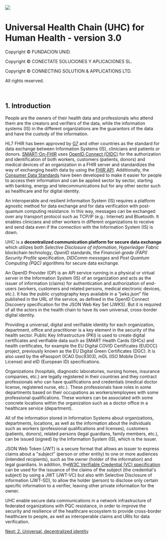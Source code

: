 ![](https://avatars.githubusercontent.com/u/57396025?s=200&v=4)
# **Universal Health Chain (UHC) for Human Health - version 3.0**
Copyright © FUNDACION UNID.

Copyright © CONECTATE SOLUCIONES Y APLICACIONES SL.

Copyright © CONNECTING SOLUTION & APPLICATIONS LTD.

All rights reserved.

<p>&nbsp</p>

## **1. Introduction**

People are the owners of their health data and professionals who attend them are the creators and verifiers of the data, while the information systems (IS) in the different organizations are the guarantors of the data and have the custody of the information.

HL7 FHIR has been approved by [G7](https://www.gov.uk/government/publications/g7-health-track-digital-health-final-reports) and other countries as the standard for data exchange between Information Systems (IS), clinicians and patients or donors. [SMART-On-FHIR](http://hl7.org/fhir/smart-app-launch/index.html) uses [OpenID Connect (OIDC)](https://openid.net/connect/) for the authorization and identification of both workers, customers (patients, donors) and medical devices of an organization in a FHIR server and standardizes the way of exchanging health data by using the [FHIR API](http://hl7.org/fhir/exchange-module.html). Additionally, the [Consumer Data Standards]() have been developed to make it easier for people to access their information and can be applied sector by sector, starting with banking, energy and telecommunications but for any other sector such as healthcare and for digital identity.

An interoperable and resilient Information System (IS) requires a platform agnostic method for data exchange and for data verification with post-quantum computing resistance. In this way, messages can be exchanged over any transport protocol such as TCP/IP (e.g.: Internet) and Bluetooth. It enables clinicians and other workers in different organizations to receive and send data even if the connection with the Information System (IS) is down.

UHC is a **decentralized communication platform for secure data exchange** which utilizes both *Selective Disclosure of information*, *Hyperledger Fabric* blockchain technology, *OpenID* standards, the *Financial-grade (FAPI) Security Profile* specification, *DIDComm messages* and *Post Quantum Computing (PQC)* algorithms for secure data exchange.

An OpenID Provider (OP) is an API service running in a physical or virtual server in the Information System (IS) of an organization and acts as the issuer of information (claims) for authentication and authorization of end-users (workers, customers and related persons, medical electronic devices, etc.). It has the public cryptography keys available in a “jwks.json” file published in the URL of the service, as defined in the OpenID Connect Discovery specification for the JSON Web Key Set (JWKS). But it is required of all the actors in the health chain to have its own universal, cross-border digital identity.

Providing a universal, digital and verifiable identity for each organization, department, office and practitioner is a key element in the security of the health sector. Public Key Infrastructure (PKI) is used to create digital certificates and verifiable data such as SMART Health Cards (SHCs) and health certificates, for example the EU Digital COVID Certificates (EUDCC) project, previously known as the EU Digital Green Certificates (DGC). It is also used by the ePassport (ICAO Doc9303), mDL (ISO Mobile Driver License) and eID (European ID) specifications.

Organizations (hospitals, diagnostic laboratories, nursing homes, insurance companies, etc.) are legally registered in their countries and they contract professionals who can have qualifications and credentials (medical doctor license, registered nurse, etc.). These professionals have roles in some departments based on their occupations as workers/employees with some professional qualifications. These workers can be associated with some concrete locations within the organization such as a doctor office in a healthcare service (department).

All of the information stored in Information Systems about organizations, departments, locations, as well as the information about the individuals such as workers (professional qualifications and licenses), customers (patients, donors), related persons (legal guardians, family members, etc.), can be issued (signed) by the Information System (IS), which is the issuer.

JSON Web Token (JWT) is a secure format that allows an issuer to express claims about a "subject" (person or other entity) to one or more audiences (intended recipients), such as the owner (holder of the information) and legal guardians. In addition, the[W3C Verifiable Credential (VC) specification](https://www.w3.org/TR/vc-data-model-2.0/) can be used for the issuance of the claims of the subject (the credential's subject) by using a JWT (JWT-VC) but also with Selective Disclosure of information (JWT-SD), to allow the holder (person) to disclose only certain specific information to a verifier, leaving other private information for the owner.

UHC enable secure data communications in a network infrastructure of federated organizations with PQC resistance, in order to improve the security and resilience of the healthcare ecosystem to provide cross-border healthcare to people, as well as interoperable claims and URIs for data verification.


[Next: 2. Universal, decentralized identity](./02-Universal-decentralized-identity.md)
